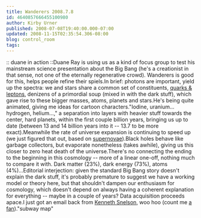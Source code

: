 ```yaml
---
title: Wanderers 2008.7.8
id: 4640857666455100980
author: Kirby Urner
published: 2008-07-08T19:40:00.000-07:00
updated: 2008-11-15T02:35:54.306-08:00
blog: control_room
tags: 
---
```


[](https://blogger.googleusercontent.com/img/b/R29vZ2xl/AVvXsEhbtJOPIIsBzsItyb157vVrX8YmM1_TqdY1hyphenhyphenGz24DU06NHyKf6azD0aee55qmymIbab5-jgXL5Jhznc2UHBiGQe-Q1SAzfvQ4wK_F9v0nyshCtyW3Y9SdOUb5-iIib2Hme8mDZ/s1600-h/IMG_8586.jpg):: duane in action ::Duane Ray is using us as a kind of focus group to test his mainstream science presentation about the Big Bang (he's a creationist in that sense, not one of the eternally regenerative crowd). Wanderers is good for this, helps people refine their spiels.In brief:  photons are important, yield up the spectra: we and stars share a common set of constituents, [quarks & leptons](http://www.physics.ox.ac.uk/documents/pUS/dIS/fundam.htm), denizens of a primordial soup (mixed in with the dark stuff), which gave rise to these bigger masses, atoms, planets and stars.He's being quite animated, giving me ideas for cartoon characters."Iodine, uranium... hydrogen, helium...," a separation into layers with heavier stuff towards the center, hard planets, within the first couple billion years, bringing us up to date (between 13 and 14 billion years into it -- 13.7 to be more exact).Meanwhile the rate of universe expansion is continuing to speed up (we just figured that out, based on [supernovae](http://imagine.gsfc.nasa.gov/docs/science/know_l2/supernovae.html)).Black holes behave like garbage collectors, but evaporate nonetheless (takes awhile), giving us this closer to zero heat death of the universe.There's no connecting the ending to the beginning in this cosmology -- more of a linear one-off, nothing much to compare it with. Dark matter (23%), dark energy (73%), atoms (4%)...Editorial interjection: given the standard Big Bang story doesn't explain the dark stuff, it's probably premature to suggest we have a working model or theory here, but that shouldn't dampen our enthusiasm for cosmology, which doesn't depend on always having a coherent explanation for everything -- maybe in a couple of years?  Data acquisition proceeds apace.I just got an email back from [Kenneth Snelson](http://www.kennethsnelson.net/), woo hoo (count me [a fan](http://controlroom.blogspot.com/search?q=barrel+tower)).[](https://blogger.googleusercontent.com/img/b/R29vZ2xl/AVvXsEgGDibavOZYRkx9xIIxWT1GNKMz0iNY6Y3LcLxqjhyphenhyphenPJy718LDEeJk0Wn1mq8fX0BtBSB9Hx9wa68JYy5O83DVf9R3YTBgWG-mQWaQ0tKtIkTVACtoK2qrbCP6uYsqCIBdATEcn/s1600-h/wwwanderers_willamette.png)"subway map"